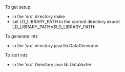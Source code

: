 To get setup:
- in the 'src' directory
    make
- set LD_LIBRARY_PATH to the current directory
    export LD_LIBRARY_PATH=$LD_LIBRARY_PATH:.
    
To generate ints
- in the 'src' directory
    java lib.DataGenerator <outputfile> <number of ints>
    
To sort ints
- in the 'src' Directory
    java lib.DataSorter <inputfile> <outputfile> <heapsort error prob> <insertionsort error prob> <timelimit in ms>
    
